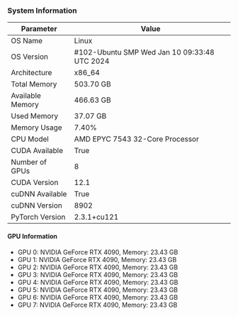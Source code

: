 ### System Information

| Parameter | Value |
| --- | --- |
| OS Name | Linux |
| OS Version | #102-Ubuntu SMP Wed Jan 10 09:33:48 UTC 2024 |
| Architecture | x86_64 |
| Total Memory | 503.70 GB |
| Available Memory | 466.63 GB |
| Used Memory | 37.07 GB |
| Memory Usage | 7.40% |
| CPU Model | AMD EPYC 7543 32-Core Processor |
| CUDA Available | True |
| Number of GPUs | 8 |
| CUDA Version | 12.1 |
| cuDNN Available | True |
| cuDNN Version | 8902 |
| PyTorch Version | 2.3.1+cu121 |

#### GPU Information

- GPU 0: NVIDIA GeForce RTX 4090, Memory: 23.43 GB
- GPU 1: NVIDIA GeForce RTX 4090, Memory: 23.43 GB
- GPU 2: NVIDIA GeForce RTX 4090, Memory: 23.43 GB
- GPU 3: NVIDIA GeForce RTX 4090, Memory: 23.43 GB
- GPU 4: NVIDIA GeForce RTX 4090, Memory: 23.43 GB
- GPU 5: NVIDIA GeForce RTX 4090, Memory: 23.43 GB
- GPU 6: NVIDIA GeForce RTX 4090, Memory: 23.43 GB
- GPU 7: NVIDIA GeForce RTX 4090, Memory: 23.43 GB
